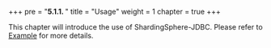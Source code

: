 +++
pre = "<b>5.1.1. </b>"
title = "Usage"
weight = 1
chapter = true
+++

This chapter will introduce the use of ShardingSphere-JDBC. 
Please refer to [Example](https://github.com/apache/shardingsphere/tree/master/examples) for more details.
